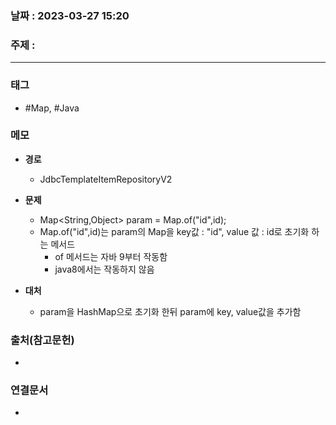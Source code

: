### 날짜 : 2023-03-27 15:20
### 주제 :
---
### 태그
* #Map, #Java

### 메모
* **경로**
	* JdbcTemplateItemRepositoryV2
	
* **문제**
	* Map<String,Object> param = Map.of("id",id);
	* Map.of("id",id)는 param의 Map을 key값 : "id", value 값 : id로 초기화 하는 메서드 
		* of 메서드는 자바 9부터 작동함
		* java8에서는 작동하지 않음
	
* **대처**
	* param을 HashMap으로 초기화 한뒤 param에 key, value값을 추가함

### 출처(참고문헌)
-  

### 연결문서
- 